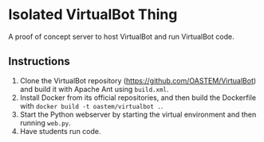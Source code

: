 Isolated VirtualBot Thing
=========================

A proof of concept server to host VirtualBot and run VirtualBot code.

## Instructions

1. Clone the VirtualBot repository (https://github.com/OASTEM/VirtualBot) and build it with Apache Ant using `build.xml`.
2. Install Docker from its official repositories, and then build the Dockerfile with `docker build -t oastem/virtualbot .`.
3. Start the Python webserver by starting the virtual environment and then running `web.py`.
4. Have students run code.
